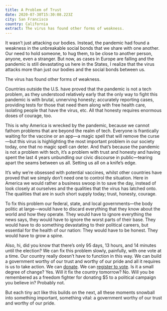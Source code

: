 ```yaml
---
title: A Problem of Trust
date: 2020-07-30T15:30:08.223Z
city: San Francisco
country: California
extract: The virus has found other forms of weakness.
---
```

It wasn’t just attacking our bodies. Instead, the pandemic had found a weakness in the unbreakable social bonds that we share with one another. Our need to hold someone, to hug them, to be close to another person, anyone, even a stranger. But now, as cases in Europe are falling and the pandemic is still devastating us here in the States, I realize that the virus attacks more than just our bodies and the social bonds between us. 

The virus has found other forms of weakness.

Countries outside the U.S. have proved that the pandemic is not a tech problem, as they understood relatively early that the only way to fight this pandemic is with brutal, unnerving honesty; accurately reporting cases, providing tests for those that need them along with free health care, isolating people that have the virus, etc. All that honesty requires enormous doses of courage, too. 

This is why America is wrecked by the pandemic, because we cannot fathom problems that are beyond the realm of tech. Everyone is frantically waiting for the vaccine or an app—a magic spell that will remove the curse—but this virus is highlighting the most important problem in our society today, one that no magic spell can deter. And that’s because the pandemic is not a problem with tech, it’s a problem with trust and honesty and having spent the last 4 years unbundling our civic discourse in public—tearing apart the seams between us all. Setting us all on a knife’s edge.

It’s why we’re obsessed with potential vaccines, whilst other countries have proved that we simply don’t need one to control the situation. Here in America we would rather a business swoop in to save the day, instead of look closely at ourselves and the qualities that the virus has latched onto. The qualities that are in such short supply today; trust, honesty, courage.

To fix this problem our federal, state, and local governments—the body politic at large—would have to discard everything that they know about the world and how they operate. They would have to ignore everything the news says, they would have to ignore the worst parts of their base. They would have to do something devastating to their political careers, but essential for the health of our nation: They would have to be honest. They would have to grow a spine.

Also, hi, did you know that there’s only 95 days, 13 hours, and 14 minutes until the election? We can fix this problem slowly, painfully, with one vote at a time. Our country really doesn’t have to function in this way. We can build a government worthy of our trust and worthy of our pride and all it requires is us to take action. We can [donate](https://secure.actblue.com/donate/web-donate). We can [register to vote](https://votesaveamerica.com/be-a-voter/). Is it a small degree of change? Yes. Will it fix the country tomorrow? No. Will you be remembered as a freedom fighter for donating $5 to a political campaign you believe in? Probably not.

But each tiny act like this builds on the next, all these moments snowball into something important, something vital: a government worthy of our trust and worthy of our pride.